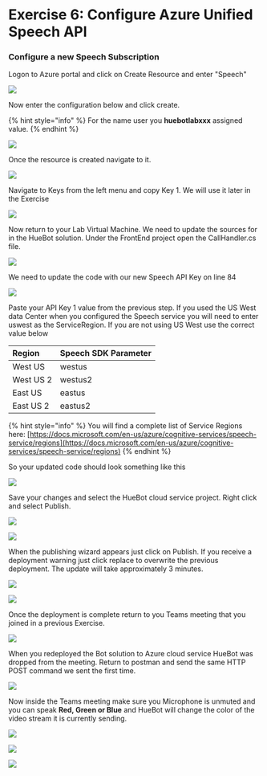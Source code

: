 # Exercise 6: Configure Azure Unified Speech API

### Configure a new Speech Subscription

Logon to Azure portal and click on Create Resource and enter "Speech" 

![](.gitbook/assets/image%20%2894%29.png)

Now enter the configuration below and click create. 

{% hint style="info" %}
For the name user you **huebotlabxxx** assigned value.
{% endhint %}

![](.gitbook/assets/image%20%2815%29.png)

Once the resource is created navigate to it.

![](.gitbook/assets/image%20%2863%29.png)

Navigate to Keys from the left menu and copy Key 1. We will use it later in the Exercise

![](.gitbook/assets/image%20%2897%29.png)

Now return to your Lab Virtual Machine. We need to update the sources for in the HueBot solution. Under the FrontEnd project open the CallHandler.cs file.

![](.gitbook/assets/image%20%2819%29.png)

We need to update the code with our new Speech API Key on line 84

![](.gitbook/assets/image%20%2865%29.png)

Paste your API Key 1 value from the previous step. If you used the US West data Center when you configured the Speech service you will need to enter uswest as the ServiceRegion. If you are not using US West use the correct value below

| Region | Speech SDK Parameter |
| :--- | :--- |
| West US | westus |
| West US 2 | westus2 |
| East US | eastus |
| East US 2 | eastus2 |

{% hint style="info" %}
You will find a complete list of Service Regions here:  [https://docs.microsoft.com/en-us/azure/cognitive-services/speech-service/regions](https://docs.microsoft.com/en-us/azure/cognitive-services/speech-service/regions)
{% endhint %}

So your updated code should look something like this

![](.gitbook/assets/image%20%2821%29.png)

Save your changes and select the HueBot cloud service project. Right click and select Publish.

![](.gitbook/assets/image%20%2838%29.png)

![](.gitbook/assets/image%20%2827%29.png)

When the publishing wizard appears just click on Publish. If you receive a deployment warning just click replace to overwrite the previous deployment. The update will take approximately 3 minutes. 

![](.gitbook/assets/image%20%2836%29.png)

![](.gitbook/assets/image%20%2866%29.png)

Once the deployment is complete return to you Teams meeting that you joined in a previous Exercise.

![](.gitbook/assets/image%20%2851%29.png)

When you redeployed the Bot solution to Azure cloud service HueBot was dropped from the meeting. Return to postman and send the same HTTP POST command we sent the first time.

![](.gitbook/assets/image%20%2844%29.png)

Now inside the Teams meeting make sure you Microphone is unmuted and you can speak **Red, Green or Blue** and HueBot will change the color of the video stream it is currently sending. 

![](.gitbook/assets/image%20%2817%29.png)

![](.gitbook/assets/image%20%2871%29.png)

![](.gitbook/assets/image%20%2841%29.png)



